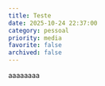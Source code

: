 ```yaml
---
title: Teste
date: 2025-10-24 22:37:00
category: pessoal
priority: media
favorite: false
archived: false
---
```

aaaaaaaa
